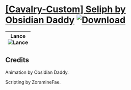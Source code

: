 # [\[Cavalry-Custom\] Seliph by Obsidian Daddy](./) [![Download](https://img.shields.io/badge/Download--red?style=social&logo=github)](https://minhaskamal.github.io/DownGit/#/home?url=https://github.com/Klokinator/FE-Repo/tree/main/Battle%20Animations%2FMounted%20-%20Cavs%2C%20Paladins%2C%20Rangers%2F%5BCavalry-Custom%5D%20Seliph%20by%20Obsidian%20Daddy)

| <b>Lance</b><br/><img alt="Lance" src="https://git.io/JnO15"/> |
| :---: |

## Credits

Animation by Obsidian Daddy.

Scripting by ZoramineFae.

